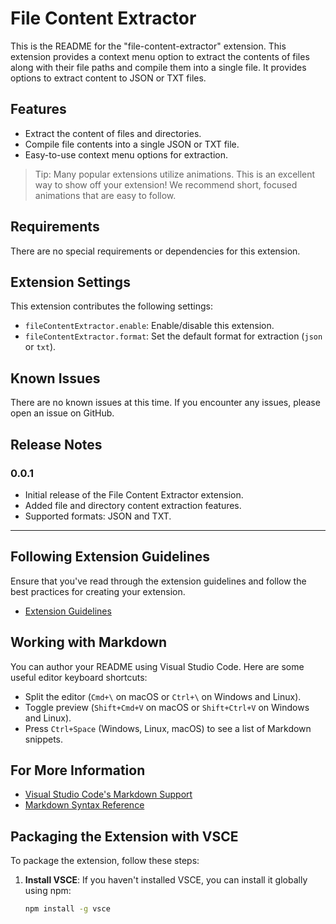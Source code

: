 # File Content Extractor

This is the README for the "file-content-extractor" extension. This extension provides a context menu option to extract the contents of files along with their file paths and compile them into a single file. It provides options to extract content to JSON or TXT files.

## Features

- Extract the content of files and directories.
- Compile file contents into a single JSON or TXT file.
- Easy-to-use context menu options for extraction.


> Tip: Many popular extensions utilize animations. This is an excellent way to show off your extension! We recommend short, focused animations that are easy to follow.

## Requirements

There are no special requirements or dependencies for this extension.

## Extension Settings

This extension contributes the following settings:

* `fileContentExtractor.enable`: Enable/disable this extension.
* `fileContentExtractor.format`: Set the default format for extraction (`json` or `txt`).

## Known Issues

There are no known issues at this time. If you encounter any issues, please open an issue on GitHub.

## Release Notes

### 0.0.1

- Initial release of the File Content Extractor extension.
- Added file and directory content extraction features.
- Supported formats: JSON and TXT.

---

## Following Extension Guidelines

Ensure that you've read through the extension guidelines and follow the best practices for creating your extension.

* [Extension Guidelines](https://code.visualstudio.com/api/references/extension-guidelines)

## Working with Markdown

You can author your README using Visual Studio Code. Here are some useful editor keyboard shortcuts:

* Split the editor (`Cmd+\` on macOS or `Ctrl+\` on Windows and Linux).
* Toggle preview (`Shift+Cmd+V` on macOS or `Shift+Ctrl+V` on Windows and Linux).
* Press `Ctrl+Space` (Windows, Linux, macOS) to see a list of Markdown snippets.

## For More Information

* [Visual Studio Code's Markdown Support](http://code.visualstudio.com/docs/languages/markdown)
* [Markdown Syntax Reference](https://help.github.com/articles/markdown-basics/)

## Packaging the Extension with VSCE

To package the extension, follow these steps:

1. **Install VSCE**:
   If you haven't installed VSCE, you can install it globally using npm:
   ```sh
   npm install -g vsce
